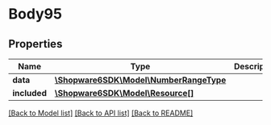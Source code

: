 # Body95

## Properties
Name | Type | Description | Notes
------------ | ------------- | ------------- | -------------
**data** | [**\Shopware6SDK\Model\NumberRangeType**](NumberRangeType.md) |  | [optional] 
**included** | [**\Shopware6SDK\Model\Resource[]**](Resource.md) |  | [optional] 

[[Back to Model list]](../../README.md#documentation-for-models) [[Back to API list]](../../README.md#documentation-for-api-endpoints) [[Back to README]](../../README.md)

